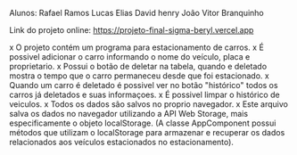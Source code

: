 Alunos:
Rafael Ramos 
Lucas Elias
David henry
João Vitor Branquinho 

Link do projeto online:
https://projeto-final-sigma-beryl.vercel.app


x O projeto contém um programa para estacionamento de carros. 
x É possivel adicionar o carro informando o nome do veículo, placa e proprietario.
x Possui o botão de deletar na tabela, quando e deletado mostra o tempo que o carro permaneceu desde que foi estacionado.
x Quando um carro é deletado é possivel ver no botão "histórico" todos os carros já deletados e suas informaçoes.
x É possivel limpar o histórico de veiculos.
x Todos os dados são salvos no proprio navegador.
x Este arquivo salva os dados no navegador utilizando a API Web Storage, mais especificamente o objeto localStorage.
(A classe AppComponent possui métodos que utilizam o localStorage para armazenar e recuperar os dados relacionados aos veículos estacionados no estacionamento).

